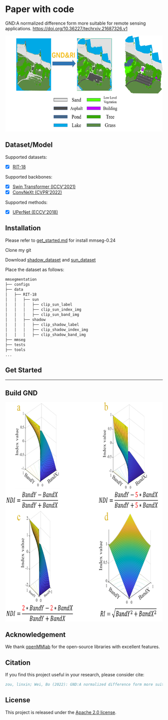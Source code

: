 
# Paper with code

GND:A normalized difference form more suitable for remote sensing applications.
https://doi.org/10.36227/techrxiv.21687326.v1

<div  align="center">
 <img src="resources/swin.png" width = "591" height = "306" alt="GND and RI" align=center />
</div>

## Dataset/Model

Supported datasets:

- [x] [RIT-18](https://github.com/rmkemker/RIT-18)


Supported backbones:

- [x] [Swin Transformer (ICCV'2021)](https://github.com/microsoft/Swin-Transformer)
- [x] [ConvNeXt (CVPR'2022)](https://github.com/facebookresearch/ConvNeXt)

Supported methods:

- [x] [UPerNet (ECCV'2018)](configs/upernet)


## Installation

Please refer to [get_started.md](https://github.com/open-mmlab/mmsegmentation/releases/tag/v0.24.0) for install mmseg-0.24

Clone my git

Download [shadow_dataset](https://drive.google.com/file/d/12fvd1He8hQdkC2PTBLM_X2mwR92BcStF/view?usp=share_link) and
[sun_dataset](https://drive.google.com/file/d/1--j4s1uvJiONb7apNJ9V3syrmWgY2o9u/view?usp=share_link)

Place the dataset as follows:
```none
mmsegmentation
├── configs
├── data
│   ├── RIT-18
│   │   ├── sun
│   │   │   ├── clip_sun_label
│   │   │   ├── clip_sun_index_img
│   │   │   ├── clip_sun_band_img
│   │   ├── shadow
│   │   │   ├── clip_shadow_label
│   │   │   ├── clip_shadow_index_img
│   │   │   ├── clip_shadow_band_img
├── mmseg
├── tests
├── tools
...
```

## Get Started

------

## Build GND

<div  align="center">
 <img src="resources/MainFig.png" width = "737" height = "697" alt="GND and RI" align=center />
</div>

## Acknowledgement

We thank [openMMlab](https://github.com/open-mmlab) for the open-source libraries with excellent features.

## Citation

If you find this project useful in your research, please consider cite:

```BibTeX
zou, linxin; Wei, Bo (2022): GND:A normalized difference form more suitable for remote sensing applications. TechRxiv. Preprint. https://doi.org/10.36227/techrxiv.21687326.v1 
```

## License

This project is released under the [Apache 2.0 license](LICENSE).
